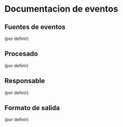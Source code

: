 # Documentacion de eventos

## Fuentes de eventos
(por definir)

## Procesado
(por definir)

## Responsable
(por definir)

## Formato de salida

(por definir)
